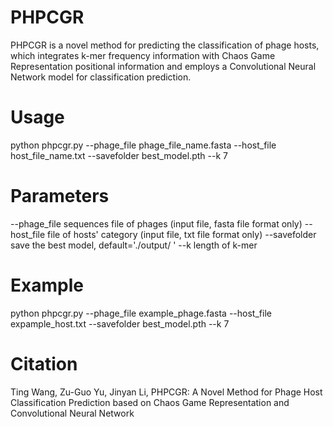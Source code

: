 # PHPCGR
PHPCGR is a novel method for predicting the classification of phage hosts, which integrates k-mer frequency information with Chaos Game Representation positional information and employs a Convolutional Neural Network model for classification prediction.
# Usage
python phpcgr.py --phage_file phage_file_name.fasta --host_file host_file_name.txt --savefolder best_model.pth --k 7
# Parameters
--phage_file sequences file of phages (input file, fasta file format only)
--host_file  file of hosts' category (input file, txt file format only)
--savefolder save the best model, default='./output/ '
--k  length of k-mer

# Example
python phpcgr.py --phage_file example_phage.fasta --host_file expample_host.txt --savefolder best_model.pth --k 7
# Citation
Ting Wang, Zu-Guo Yu, Jinyan Li, PHPCGR: A Novel Method for Phage Host Classification Prediction based on Chaos Game Representation and Convolutional Neural Network
